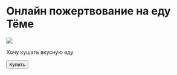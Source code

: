 <html lang="ru">
<head>
    <meta charset="UTF-8">
    <title>Магаз</title>
</head>
<body>
    <div id="main">
        <h1> Онлайн пожертвование на еду Тёме </h1>
        <img src="https://static.tildacdn.com/tild6435-3863-4162-b263-663936343830/photo.jpg">
        <p>Хочу кушать вкусную еду</p>
        <button id="buy">Купить</button>
    </div>
</body>
</html>
